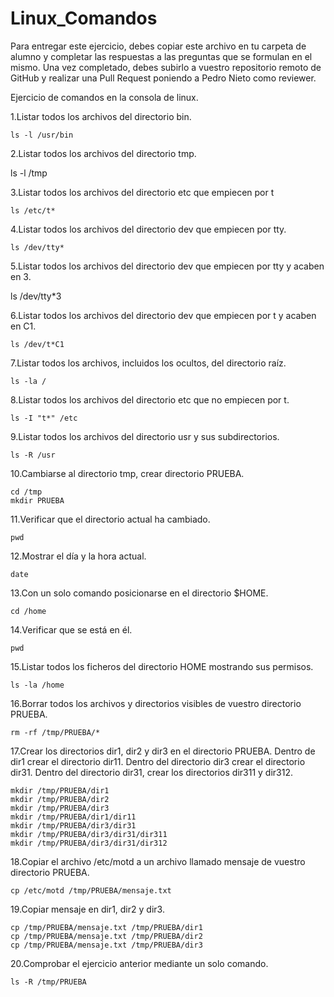 # Linux_Comandos

Para entregar este ejercicio, debes copiar este archivo en tu carpeta de alumno y completar las respuestas a las preguntas que se formulan en el mismo.
Una vez completado, debes subirlo a vuestro repositorio remoto de GitHub y realizar una Pull Request poniendo a Pedro Nieto como reviewer.


Ejercicio de comandos en la consola de linux.

  1.Listar todos los archivos del directorio bin.
    
    ls -l /usr/bin
     
    
  2.Listar todos los archivos del directorio tmp.
   
   ls -l /tmp
    
    
  3.Listar todos los archivos del directorio etc que empiecen por t 
    
    ls /etc/t*

  
  4.Listar todos los archivos del directorio dev que empiecen por tty.
    
    ls /dev/tty*
    
    
  5.Listar todos los archivos del directorio dev que empiecen por tty y acaben en 3.
    
   ls /dev/tty*3
    
    
  6.Listar todos los archivos del directorio dev que empiecen por t y acaben en C1.
    
    ls /dev/t*C1


  7.Listar todos los archivos, incluidos los ocultos, del directorio raíz.
    
    ls -la /
    

    
  8.Listar todos los archivos del directorio etc que no empiecen por t.
    
    ls -I "t*" /etc


  9.Listar todos los archivos del directorio usr y sus subdirectorios.
    
    ls -R /usr
    

  10.Cambiarse al directorio tmp, crear directorio PRUEBA.
    
    cd /tmp
    mkdir PRUEBA
    

  11.Verificar que el directorio actual ha cambiado.
    
    pwd


  12.Mostrar el día y la hora actual.
    
    date
    

  13.Con un solo comando posicionarse en el directorio $HOME.
    
    cd /home
    
 
  14.Verificar que se está en él.
    
    pwd


  15.Listar todos los ficheros del directorio HOME mostrando sus permisos.
    
    ls -la /home
    

  16.Borrar todos los archivos y directorios visibles de vuestro directorio PRUEBA.
    
    rm -rf /tmp/PRUEBA/*


  17.Crear los directorios dir1, dir2 y dir3 en el directorio PRUEBA. Dentro de dir1 crear el directorio dir11. Dentro del directorio 
  dir3 crear el directorio dir31. Dentro del directorio dir31, crear los directorios dir311 y dir312.
    
    mkdir /tmp/PRUEBA/dir1
    mkdir /tmp/PRUEBA/dir2
    mkdir /tmp/PRUEBA/dir3
    mkdir /tmp/PRUEBA/dir1/dir11
    mkdir /tmp/PRUEBA/dir3/dir31
    mkdir /tmp/PRUEBA/dir3/dir31/dir311
    mkdir /tmp/PRUEBA/dir3/dir31/dir312
    
    
  18.Copiar el archivo /etc/motd a un archivo llamado mensaje de vuestro directorio PRUEBA.
    
    cp /etc/motd /tmp/PRUEBA/mensaje.txt
    

  19.Copiar mensaje en dir1, dir2 y dir3.
    
    cp /tmp/PRUEBA/mensaje.txt /tmp/PRUEBA/dir1 
    cp /tmp/PRUEBA/mensaje.txt /tmp/PRUEBA/dir2
    cp /tmp/PRUEBA/mensaje.txt /tmp/PRUEBA/dir3  

    
  20.Comprobar el ejercicio anterior mediante un solo comando.
    
    ls -R /tmp/PRUEBA
    
   
